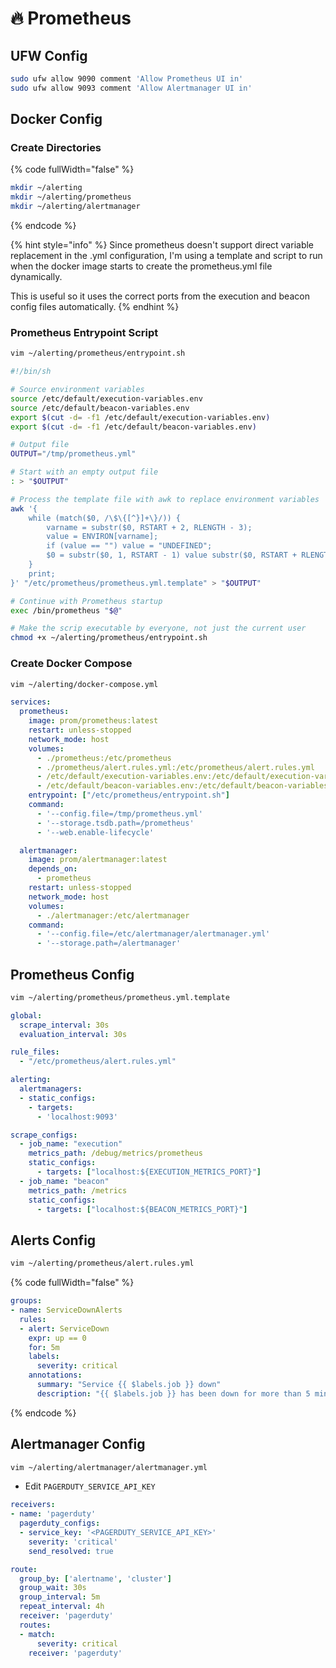 # 🔥 Prometheus

## UFW Config

```bash
sudo ufw allow 9090 comment 'Allow Prometheus UI in'
sudo ufw allow 9093 comment 'Allow Alertmanager UI in'
```

## Docker Config

### Create Directories

{% code fullWidth="false" %}
```bash
mkdir ~/alerting
mkdir ~/alerting/prometheus
mkdir ~/alerting/alertmanager
```
{% endcode %}

{% hint style="info" %}
Since prometheus doesn't support direct variable replacement in the .yml configuration, I'm using a template and script to run when the docker image starts to create the prometheus.yml file dynamically.

This is useful so it uses the correct ports from the execution and beacon config files automatically.
{% endhint %}

### Prometheus Entrypoint Script

```bash
vim ~/alerting/prometheus/entrypoint.sh
```

```bash
#!/bin/sh

# Source environment variables
source /etc/default/execution-variables.env
source /etc/default/beacon-variables.env
export $(cut -d= -f1 /etc/default/execution-variables.env)
export $(cut -d= -f1 /etc/default/beacon-variables.env)

# Output file
OUTPUT="/tmp/prometheus.yml"

# Start with an empty output file
: > "$OUTPUT"

# Process the template file with awk to replace environment variables
awk '{
    while (match($0, /\$\{[^}]+\}/)) {
        varname = substr($0, RSTART + 2, RLENGTH - 3);
        value = ENVIRON[varname];
        if (value == "") value = "UNDEFINED";
        $0 = substr($0, 1, RSTART - 1) value substr($0, RSTART + RLENGTH);
    }
    print;
}' "/etc/prometheus/prometheus.yml.template" > "$OUTPUT"

# Continue with Prometheus startup
exec /bin/prometheus "$@"
```

```bash
# Make the scrip executable by everyone, not just the current user
chmod +x ~/alerting/prometheus/entrypoint.sh
```

### Create Docker Compose

```bash
vim ~/alerting/docker-compose.yml
```

```yaml
services:
  prometheus:
    image: prom/prometheus:latest
    restart: unless-stopped
    network_mode: host
    volumes:
      - ./prometheus:/etc/prometheus
      - ./prometheus/alert.rules.yml:/etc/prometheus/alert.rules.yml
      - /etc/default/execution-variables.env:/etc/default/execution-variables.env
      - /etc/default/beacon-variables.env:/etc/default/beacon-variables.env
    entrypoint: ["/etc/prometheus/entrypoint.sh"]
    command:
      - '--config.file=/tmp/prometheus.yml'
      - '--storage.tsdb.path=/prometheus'
      - '--web.enable-lifecycle'

  alertmanager:
    image: prom/alertmanager:latest
    depends_on:
      - prometheus
    restart: unless-stopped
    network_mode: host
    volumes:
      - ./alertmanager:/etc/alertmanager
    command:
      - '--config.file=/etc/alertmanager/alertmanager.yml'
      - '--storage.path=/alertmanager'
```

## Prometheus Config

```bash
vim ~/alerting/prometheus/prometheus.yml.template
```

```yaml
global:
  scrape_interval: 30s
  evaluation_interval: 30s

rule_files:
  - "/etc/prometheus/alert.rules.yml"

alerting:
  alertmanagers:
  - static_configs:
    - targets:
      - 'localhost:9093'

scrape_configs:
  - job_name: "execution"
    metrics_path: /debug/metrics/prometheus
    static_configs:
      - targets: ["localhost:${EXECUTION_METRICS_PORT}"]
  - job_name: "beacon"
    metrics_path: /metrics
    static_configs:
      - targets: ["localhost:${BEACON_METRICS_PORT}"]
```

## Alerts Config

```bash
vim ~/alerting/prometheus/alert.rules.yml
```

{% code fullWidth="false" %}
```yaml
groups:
- name: ServiceDownAlerts
  rules:
  - alert: ServiceDown
    expr: up == 0
    for: 5m
    labels:
      severity: critical
    annotations:
      summary: "Service {{ $labels.job }} down"
      description: "{{ $labels.job }} has been down for more than 5 minutes."
```
{% endcode %}

## Alertmanager Config

```bash
vim ~/alerting/alertmanager/alertmanager.yml
```

* Edit `PAGERDUTY_SERVICE_API_KEY`

```yaml
receivers:
- name: 'pagerduty'
  pagerduty_configs:
  - service_key: '<PAGERDUTY_SERVICE_API_KEY>'
    severity: 'critical'
    send_resolved: true

route:
  group_by: ['alertname', 'cluster']
  group_wait: 30s
  group_interval: 5m
  repeat_interval: 4h
  receiver: 'pagerduty'
  routes:
  - match:
      severity: critical
    receiver: 'pagerduty'
```
